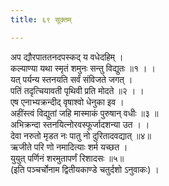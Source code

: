 ```yaml
---
title: ६९ सूक्तम्

---
```

अप द्यौरपाततनदपस्कद् य वधेदहिम् ।  
कल्याण्या यथा स्मृतं शमुनः सन्तु विद्युतः ॥१ । ।  
यत् पर्यन्य स्तनयति सर्वं संविजते जगत् ।  
पतिं तदृत्चियावती पृथिवी प्रति मोदते ॥२ । ।  
एष एनाभ्यक्रन्दीद् वृषाश्वो धेनुका इव ।  
अहींस्त्वं विद्युतां जहि मास्माकं पुरुषान् वधीः ॥३ ॥  
अभिक्रन्दा स्तनयित्नोरवस्फूर्जादशन्या उत । ।  
देवा नरुतो मृडत नः पातु नो दुरितादवद्यात् ॥४॥  
ऋजीते परि णो नमादित्याः शर्म यच्छत ।  
युयुत् पर्णिनं शरमुतापर्णं रिशादसः ॥५॥  
(इति पञ्चर्चोनाम द्वितीयकाण्डे चतुर्दशो ऽनुवाकः) ।  